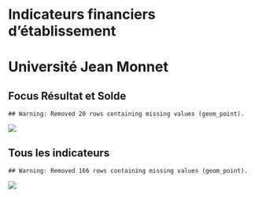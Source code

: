 Indicateurs financiers d’établissement
================

# Université Jean Monnet

## Focus Résultat et Solde

    ## Warning: Removed 20 rows containing missing values (geom_point).

![](université_jean_monnet_files/figure-gfm/etab.focus-1.png)<!-- -->

## Tous les indicateurs

    ## Warning: Removed 166 rows containing missing values (geom_point).

![](université_jean_monnet_files/figure-gfm/etab-1.png)<!-- -->
